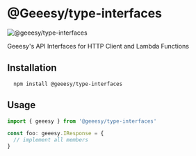 # @Geeesy/type-interfaces

![@geeesy/type-interfaces](https://img.shields.io/npm/v/@geeesy/type-interfaces?style=for-the-badge)

Geeesy's API Interfaces for HTTP Client and Lambda Functions

## Installation

```
  npm install @geeesy/type-interfaces
```

## Usage

```javascript
import { geeesy } from '@geeesy/type-interfaces'

const foo: geeesy.IResponse = {
  // implement all members
}
```